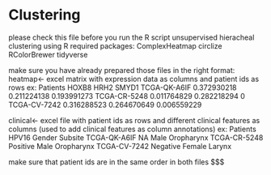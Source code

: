 # Clustering
please check this file before you run the R script
unsupervised hieracheal clustering using R
required packages:
ComplexHeatmap
circlize
RColorBrewer
tidyverse

make sure you have already prepared those files in the right format:
heatmap<- excel matrix with expression data as columns and patient ids as rows
ex:
Patients	      HOXB8	       HRH2	     SMYD1
TCGA-QK-A6IF	0.372930218	0.211224138	0.193991273
TCGA-CR-5248	0.011764829	0.282218294	0
TCGA-CV-7242	0.316288523	0.264670649	0.006559229

clinical<- excel file with patient ids as rows and different clinical features as columns (used to add clinical features as column annotations)
ex:
Patients	   	HPV16	     Gender	      Subsite
TCGA-QK-A6IF		NA	      Male	     Oropharynx
TCGA-CR-5248	Positive	  Male	     Oropharynx
TCGA-CV-7242	Negative	 Female       Larynx

make sure that patient ids are in the same order in both files $$$
